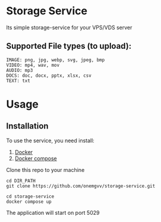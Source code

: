 # Storage Service

Its simple storage-service for your VPS/VDS server

## Supported File types (to upload):
```
IMAGE: png, jpg, webp, svg, jpeg, bmp
VIDEO: mp4, wav, mov
AUDIO: mp3
DOCS: doc, docx, pptx, xlsx, csv
TEXT: txt
```

# Usage

## Installation
To use the service, you need install:
1. [Docker](https://docs.docker.com/engine/install/)
2. [Docker compose](https://docs.docker.com/compose/install/)

Clone this repo to your machine
```shell
cd DIR_PATH
git clone https://github.com/onemgvv/storage-service.git

cd storage-service
docker compose up
```

The application will start on port 5029